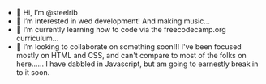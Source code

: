 - 👋 Hi, I’m @steelrib
- 👀 I’m interested in wed development! And making music...
- 🌱 I’m currently learning how to code via the freecodecamp.org curriculum...
- 💞️ I’m looking to collaborate on something soon!!! I've been focused mostly on HTML and CSS, and can't compare to most of the folks on here...... I have dabbled in Javascript,
but am going to earnestly break in to it soon.

<!---
steelrib/steelrib is a ✨ special ✨ repository because its `README.md` (this file) appears on your GitHub profile.
You can click the Preview link to take a look at your changes.
--->
